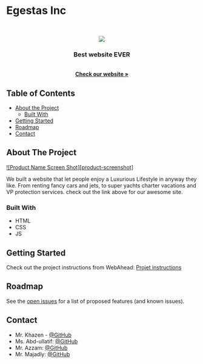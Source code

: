 # Egestas Inc

<!-- PROJECT LOGO -->
<br />

<p align="center">
  <img src="https://github.com/WebAhead7/egestas/blob/main/logo.jpg" />
</p>
<p align="center">
  <h3 align="center">Best website EVER</h3>
  <p align="center">
    <br />
    <a href="https://webahead7.github.io/egestas/"><strong>Check our website »</strong></a>
    <br />
  </p>
</p>



<!-- TABLE OF CONTENTS -->
## Table of Contents

* [About the Project](#about-the-project)
  * [Built With](#built-with)
* [Getting Started](#getting-started)
* [Roadmap](#roadmap)
* [Contact](#contact)


<!-- ABOUT THE PROJECT -->
## About The Project

[![Product Name Screen Shot][product-screenshot]](https://github.com/WebAhead7/egestas/blob/main/logo.jpg/)

We built a website that let people enjoy a Luxurious Lifestyle in anyway they like. From renting fancy cars and jets, to super yachts charter vacations and VP protection services. check out the link above for our awesome site.

### Built With
* HTML
* CSS
* JS


<!-- GETTING STARTED -->
## Getting Started

Check out the project instructions from WebAhead: [Projet instructions](https://github.com/WebAhead/master-reference/blob/master/coursebook/week-1/project.md)


<!-- ROADMAP -->
## Roadmap

See the [open issues](https://github.com/WebAhead7/egestas/issues) for a list of proposed features (and known issues).

<!-- CONTACT -->
## Contact

* Mr. Khazen - [@GitHub](https://github.com/jiries-khazen)
* Ms. Abd-ullatif:  [@GitHub](https://twitter.com/your_username)
* Mr. Azzam:  [@GitHub](https://github.com/nuwrss)
* Mr. Majadly:  [@GitHub](https://github.com/mjmajadly)


